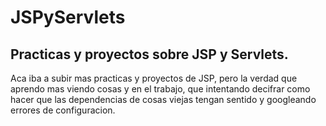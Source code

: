 # JSPyServlets
Practicas y proyectos sobre JSP y Servlets.
---------------------------------------------------------------------------------------------------------------
Aca iba a subir mas practicas y proyectos de JSP, pero la verdad que aprendo mas viendo cosas y en el trabajo,
que intentando decifrar como hacer que las dependencias de cosas viejas tengan sentido y googleando errores de configuracion.
